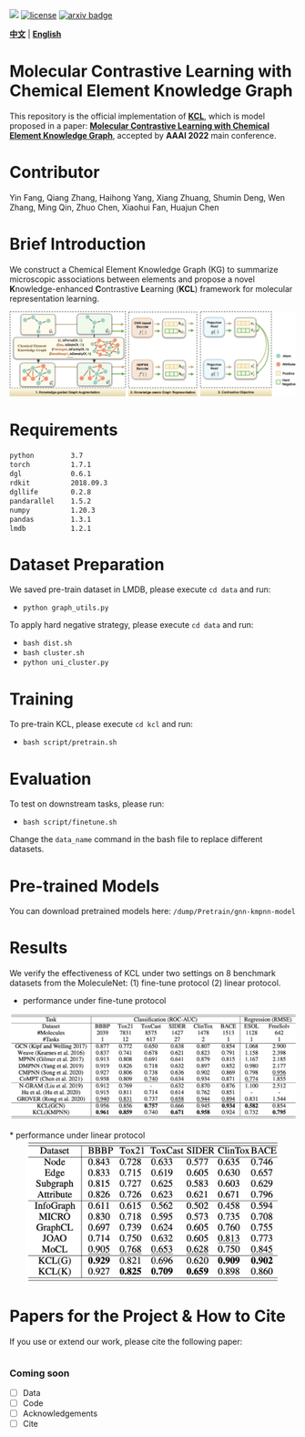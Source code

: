 ![](https://img.shields.io/badge/version-1.0.0-blue)
[![license](https://img.shields.io/github/license/mashape/apistatus.svg?maxAge=2592000)](https://github.com/Fangyin1994/KCL/blob/main/LICENSE)
[![arxiv badge](https://img.shields.io/badge/arxiv-2112.00544-orange)](https://arxiv.org/abs/2112.00544)

[**中文**](https://github.com/ZJU-Fangyin/KCL/blob/main/README_CN.md) | [**English**](https://github.com/ZJU-Fangyin/KCL)     


# Molecular Contrastive Learning with Chemical Element Knowledge Graph

This repository is the official implementation of [**KCL**](https://github.com/ZJU-Fangyin/KCL), which is model proposed in a paper: **[Molecular Contrastive Learning with Chemical Element Knowledge Graph](https://arxiv.org/abs/2112.00544)**, accepted by **AAAI 2022** main conference. 


# Contributor
Yin Fang, Qiang Zhang, Haihong Yang, Xiang Zhuang, Shumin Deng, Wen Zhang, Ming Qin, Zhuo Chen, Xiaohui Fan, Huajun Chen


# Brief Introduction
We construct a Chemical Element Knowledge Graph (KG) to summarize microscopic associations between elements and propose a novel **K**nowledge-enhanced **C**ontrastive **L**earning (**KCL**) framework for molecular representation learning. 
<div align=center><img src="./fig/overview.png" style="zoom:100%;" />
</div>

# Requirements
```
python         3.7
torch          1.7.1
dgl            0.6.1
rdkit          2018.09.3
dgllife        0.2.8
pandarallel    1.5.2
numpy          1.20.3
pandas         1.3.1
lmdb           1.2.1
```

# Dataset Preparation
We saved pre-train dataset in LMDB, please execute `cd data` and run:

- `python graph_utils.py`

To apply hard negative strategy, please execute `cd data` and run:

- `bash dist.sh`
- `bash cluster.sh`
- `python uni_cluster.py`


# Training
To pre-train KCL, please execute `cd kcl` and run:

- `bash script/pretrain.sh`


# Evaluation

To test on downstream tasks, please run:

- `bash script/finetune.sh`

Change the `data_name` command in the bash file to replace different datasets.


# Pre-trained Models

You can download pretrained models here: `/dump/Pretrain/gnn-kmpnn-model`



# Results
We verify the effectiveness of KCL under two settings on 8 benchmark datasets from the MoleculeNet: (1) fine-tune protocol (2) linear protocol.

* performance under fine-tune protocol
<div align=center><img src="./fig/fine-tune_protocol.png" width = "800" />
</div>

<br/>
* performance under linear protocol
<div align=center><img src="./fig/linear_protocol.png" height = "250" />
</div>


# Papers for the Project & How to Cite
If you use or extend our work, please cite the following paper:
```

```

### Coming soon
- [ ] Data
- [ ] Code
- [ ] Acknowledgements
- [ ] Cite
